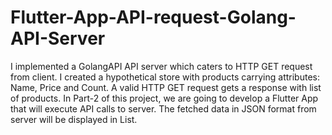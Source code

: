 # Flutter-App-API-request-Golang-API-Server
 I implemented a GolangAPI API server which caters to HTTP GET request from client. I created a hypothetical store with products carrying  attributes: Name, Price and Count. A valid HTTP GET  request gets a response with list of products.  In Part-2 of this project, we are going to develop a  Flutter App that will execute API calls to server. The fetched data in JSON format from server will be  displayed in List.  
